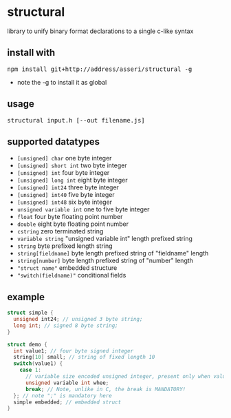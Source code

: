 # structural
library to unify binary format declarations to a single c-like syntax

## install with
<pre>npm install git+http://address/asseri/structural -g</pre>
- note the -g to install it as global

## usage
<pre>structural input.h [--out filename.js]</pre>

## supported datatypes

- <code>[unsigned] char</code> one byte integer
- <code>[unsigned] short int</code> two byte integer
- <code>[unsigned] int</code> four byte integer
- <code>[unsigned] long int</code> eight byte integer
- <code>[unsigned] int24</code> three byte integer
- <code>[unsigned] int40</code> five byte integer
- <code>[unsigned] int48</code> six byte integer
- <code>unsigned variable int</code> one to five byte integer
- <code>float</code> four byte floating point number
- <code>double</code> eight byte floating point number
- <code>cstring</code> zero terminated string
- <code>variable string</code> "unsigned variable int" length prefixed string
- <code>string</code> byte prefixed length string
- <code>string[fieldname]</code> byte length prefixed string of "fieldname" length
- <code>string[number]</code> byte length prefixed string of "number" length
- <code>"struct name"</code> embedded structure
- <code>"switch(fieldname)"</code> conditional fields

## example

```c
struct simple {
  unsigned int24; // unsigned 3 byte string;
  long int; // signed 8 byte string;
}

struct demo {
  int value1; // four byte signed integer
  string[10] small; // string of fixed length 10
  switch(value1) {
    case 1:
      // variable size encoded unsigned integer, present only when value1 = 1
      unsigned variable int whee;
      break; // Note, unlike in C, the break is MANDATORY!
  }; // note ";" is mandatory here
  simple embedded; // embedded struct
}
```